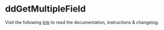 # ddGetMultipleField

Visit the following [link](http://code.divandesign.biz/modx/ddgetmultiplefield) to read the documentation, instructions & changelog.